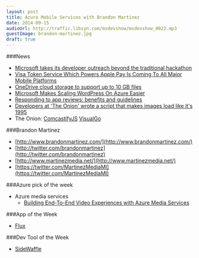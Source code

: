 ```yaml
---
layout: post
title: Azure Mobile Services with Brandon Martinez
date: 2014-09-15
audioUrl: http://traffic.libsyn.com/msdevshow/msdevshow_0022.mp3
guestImage: brandon-martinez.jpg
draft: true
---
```


###News
 - [Microsoft takes its developer outreach beyond the traditional hackathon](http://www.zdnet.com/microsoft-takes-its-developer-outreach-beyond-the-traditional-hackathon-7000033577/)
 - [Visa Token Service Which Powers Apple Pay Is Coming To All Major Mobile Platforms](http://wmpoweruser.com/visa-token-service-which-powers-apple-pay-is-coming-to-all-major-mobile-platforms/)
 - [OneDrive cloud storage to support up to 10 GB files](http://www.zdnet.com/its-official-microsofts-onedrive-cloud-storage-to-support-up-to-10-gb-files-7000033546)
 - [Microsoft Makes Scaling WordPress On Azure Easier](http://techcrunch.com/2014/09/10/microsoft-makes-scaling-wordpress-on-azure-easier/)
 - [Responding to app reviews: benefits and guidelines](http://blogs.windows.com/buildingapps/2014/09/11/responding-to-app-reviews-benefits-and-guidelines/)
 - [Developers at 'The Onion' wrote a script that makes images load like it's 1995](http://www.theverge.com/2014/9/12/6141973/the-onion-developers-wrote-a-script-that-makes-images-load-like-its-1995)
  - The Onion: [ComcastifyJS](http://theonion.github.io/comcastifyjs/)
[VisualGo](http://www.comp.nus.edu.sg/~stevenha/visualization/index.html)

###Brandon Martinez
-   [http://www.brandonmartinez.com/](http://www.brandonmartinez.com/)
-   [http://twitter.com/brandonmartinez](http://twitter.com/brandonmartinez)
-   [http://www.martinezmedia.net/](http://www.martinezmedia.net/)
-   [https://twitter.com/MartinezMediaMI](https://twitter.com/MartinezMediaMI)

###Azure pick of the week
 - Azure media services
   - [Building End-To-End Video Experiences with Azure Media Services](http://channel9.msdn.com/Events/Build/2014/3-610)

###App of the Week
 - [Flux](https://justgetflux.com/)

###Dev Tool of the Week
 - [SideWaffle](http://sidewaffle.com/)

